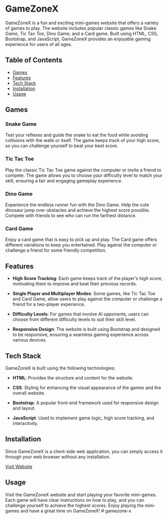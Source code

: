 # GameZoneX
GameZoneX is a fun and exciting mini-games website that offers a variety of games to play. The website includes popular classic games like Snake Game, Tic Tac Toe, Dino Game, and a Card game. Built using HTML, CSS, Bootstrap, and JavaScript, GameZoneX provides an enjoyable gaming experience for users of all ages.

## Table of Contents

- [Games](#games)
- [Features](#features)
- [Tech Stack](#tech-stack)
- [Installation](#installation)
- [Usage](#usage)

## Games

### Snake Game

Test your reflexes and guide the snake to eat the food while avoiding collisions with the walls or itself. The game keeps track of your high score, so you can challenge yourself to beat your best score.

### Tic Tac Toe

Play the classic Tic Tac Toe game against the computer or invite a friend to compete. The game allows you to choose your difficulty level to match your skill, ensuring a fair and engaging gameplay experience.

### Dino Game

Experience the endless runner fun with the Dino Game. Help the cute dinosaur jump over obstacles and achieve the highest score possible. Compete with friends to see who can run the farthest distance.

### Card Game

Enjoy a card game that is easy to pick up and play. The Card game offers different variations to keep you entertained. Play against the computer or challenge a friend for some friendly competition.

## Features

- **High Score Tracking**: Each game keeps track of the player's high score, motivating them to improve and beat their previous records.

- **Single Player and Multiplayer Modes**: Some games, like Tic Tac Toe and Card Game, allow users to play against the computer or challenge a friend for a two-player experience.

- **Difficulty Levels**: For games that involve AI opponents, users can choose from different difficulty levels to suit their skill level.

- **Responsive Design**: The website is built using Bootstrap and designed to be responsive, ensuring a seamless gaming experience across various devices.

## Tech Stack

GameZoneX is built using the following technologies:

- **HTML**: Provides the structure and content for the website.

- **CSS**: Styling for enhancing the visual appearance of the games and the overall website.

- **Bootstrap**: A popular front-end framework used for responsive design and layout.

- **JavaScript**: Used to implement game logic, high score tracking, and interactivity.

## Installation

Since GameZoneX is a client-side web application, you can simply access it through your web browser without any installation.

[Visit Website](https://gamezonex.onrender.com/)

## Usage

Visit the GameZoneX website and start playing your favorite mini-games. Each game will have clear instructions on how to play, and you can challenge yourself to achieve the highest scores.
Enjoy playing the mini-games and have a great time on GameZoneX!
#   g a m e z o n e - x  
 